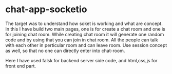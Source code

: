 # chat-app-socketio


The target was to understand how soket is working and what are concept.
In this I have build two main pages, one is for create a chat room and one is for joining chat room.
While creating chat room it will generate one random code and by using that you can join in chat room.
All the people can talk with each other in perticular room and can leave room.
Use session concept as well, so that no one can directly enter into chat-room.

Here I have used falsk for backend server side code, and html,css,js for front end part.
